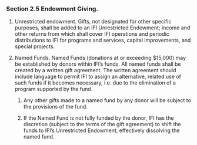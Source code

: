 ### Section 2.5 Endowment Giving.   

1. Unrestricted endowment.  Gifts, not designated for other specific
   purposes, shall be added to an IFI Unrestricted Endowment; income and
   other returns from which shall cover IFI operations and periodic
   distributions to IFI for
   programs and services, capital improvements, and special projects. 

2. Named Funds.  Named Funds (donations at or exceeding $15,000) may be
   established by donors within IFI’s funds.  All named funds shall be
   created by a written gift agreement.  The written agreement should
   include language to permit IFI to assign an
   alternative, related use of such funds if it becomes necessary, i.e. due
   to the elimination of a program supported by the fund.

    1. Any other gifts made to a named fund by any donor will be subject to
       the provisions of the fund.

    2. If the Named Fund is not fully funded by the donor, IFI
       has the discretion (subject to the terms of the gift
       agreement) to shift the funds to IFI’s Unrestricted Endowment,
       effectively dissolving the named fund.


